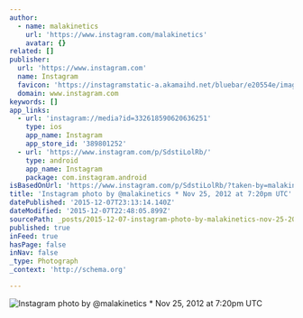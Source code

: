 ```yaml
---
author:
  - name: malakinetics
    url: 'https://www.instagram.com/malakinetics'
    avatar: {}
related: []
publisher:
  url: 'https://www.instagram.com'
  name: Instagram
  favicon: 'https://instagramstatic-a.akamaihd.net/bluebar/e20554e/images/ico/favicon.ico'
  domain: www.instagram.com
keywords: []
app_links:
  - url: 'instagram://media?id=332618590620636251'
    type: ios
    app_name: Instagram
    app_store_id: '389801252'
  - url: 'https://www.instagram.com/p/SdstiLolRb/'
    type: android
    app_name: Instagram
    package: com.instagram.android
isBasedOnUrl: 'https://www.instagram.com/p/SdstiLolRb/?taken-by=malakinetics'
title: 'Instagram photo by @malakinetics * Nov 25, 2012 at 7:20pm UTC'
datePublished: '2015-12-07T23:13:14.140Z'
dateModified: '2015-12-07T22:48:05.899Z'
sourcePath: _posts/2015-12-07-instagram-photo-by-malakinetics-nov-25-2012-at-720pm-ut.md
published: true
inFeed: true
hasPage: false
inNav: false
_type: Photograph
_context: 'http://schema.org'

---
```

![Instagram photo by &commat;malakinetics &midast; Nov 25&comma; 2012 at 7&colon;20pm UTC](https://scontent.cdninstagram.com/hphotos-xfa1/t51.2885-15/e15/11189901_1635378113358585_1536285856_n.jpg)